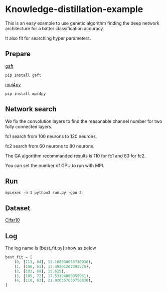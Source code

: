 # Knowledge-distillation-example

This is an easy example to use genetic algorithm finding the deep network architecture for a batter classification accuracy.

It also fit for searching hyper parameters.

## Prepare

[gaft](https://github.com/PytLab/gaft)

```Script
pip install gaft
```

[mpi4py](https://pypi.org/project/mpi4py/1.1.0/)

```Script
pip install mpi4py
```

## Network search

We fix the convolution layers to find the reasonable channel number for two fully connected layers.

fc1 search from 100 neurons to 120 neurons.

fc2 search from 60 neurons to 80 neurons.

The GA algorithm recommanded results is 110 for fc1 and 63 for fc2.

You can set the number of GPU to run with MPI.

## Run
```Script
mpiexec -n 1 python3 run.py -gpu 3
```
## Dataset

[Cifar10](http://www.cs.toronto.edu/~kriz/cifar.html)

## Log

The log name is [best_fit.py] show as below

```Python
best_fit = [
    (0, [113, 64], 13.168930053710938),
    (1, [100, 61], 17.49201202392578),
    (2, [103, 68], 15.625),
    (3, [105, 72], 17.53194808959961),
    (4, [110, 63], 21.026357650756836),
]
```